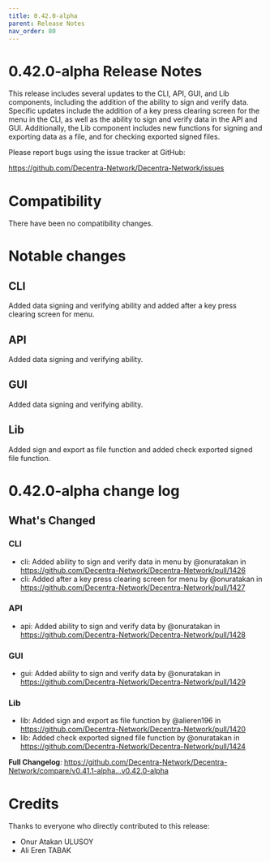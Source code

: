 ```yaml
---
title: 0.42.0-alpha
parent: Release Notes
nav_order: 80
---
```


# 0.42.0-alpha Release Notes

This release includes several updates to the CLI, API, GUI, and Lib components, including the addition of the ability to sign and verify data. Specific updates include the addition of a key press clearing screen for the menu in the CLI, as well as the ability to sign and verify data in the API and GUI. Additionally, the Lib component includes new functions for signing and exporting data as a file, and for checking exported signed files.

Please report bugs using the issue tracker at GitHub:

<https://github.com/Decentra-Network/Decentra-Network/issues>

# Compatibility

There have been no compatibility changes.

# Notable changes

## CLI
Added data signing and verifying ability and added after a key press clearing screen for menu.

## API
Added data signing and verifying ability.

## GUI
Added data signing and verifying ability.

## Lib
Added sign and export as file function and added check exported signed file function.


# 0.42.0-alpha change log

<!-- Release notes generated using configuration in .github/release.yml at master -->

## What's Changed
### CLI
* cli: Added ability to sign and verify data in menu by @onuratakan in https://github.com/Decentra-Network/Decentra-Network/pull/1426
* cli: Added after a key press clearing screen for menu by @onuratakan in https://github.com/Decentra-Network/Decentra-Network/pull/1427
### API
* api: Added ability to sign and verify data by @onuratakan in https://github.com/Decentra-Network/Decentra-Network/pull/1428
### GUI
* gui: Added ability to sign and verify data by @onuratakan in https://github.com/Decentra-Network/Decentra-Network/pull/1429
### Lib
* lib: Added sign and export as file function by @alieren196 in https://github.com/Decentra-Network/Decentra-Network/pull/1420
* lib: Added check exported signed file function by @onuratakan in https://github.com/Decentra-Network/Decentra-Network/pull/1424


**Full Changelog**: https://github.com/Decentra-Network/Decentra-Network/compare/v0.41.1-alpha...v0.42.0-alpha

# Credits

Thanks to everyone who directly contributed to this release:

- Onur Atakan ULUSOY
- Ali Eren TABAK
